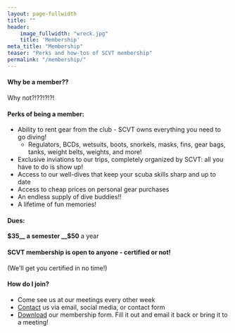 ```yaml
---
layout: page-fullwidth
title: ""
header: 
    image_fullwidth: "wreck.jpg"
    title: 'Membership'
meta_title: "Membership"
teaser: "Perks and how-tos of SCVT membership"
permalink: "/membership/"
---
```


#### Why  be a member??

Why not?!??!?!?!

#### Perks of being a member:
- Ability to rent gear from the club - SCVT owns everything you need to go diving!  
  - Regulators, BCDs, wetsuits, boots, snorkels, masks, fins, gear bags, tanks, weight belts, weights, and more!
- Exclusive inviations to our trips, completely organized by SCVT: all you have to do is show up!
- Access to our well-dives that keep your scuba skills sharp and up to date
- Access to cheap prices on personal gear purchases
- An endless supply of dive buddies!!
- A lifetime of fun memories!  

#### Dues: 
__$35__ a semester   
__$50__ a year

#### SCVT membership is open to anyone - certified or not! 
(We'll get you certified in no time!)  

#### How do I join?
- Come see us at our meetings every other week
- [Contact](/contact/) us via email, social media, or contact form
- [Download](/assets/SCVT_Application_for_Member.pdf) our membership form. Fill it out and email it back or bring it to a meeting!

